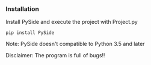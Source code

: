 ### Installation

Install PySide and execute the project with Project.py

```
pip install PySide
```

Note: PySide doesn't compatible to Python 3.5 and later

Disclaimer: The program is full of bugs!!
